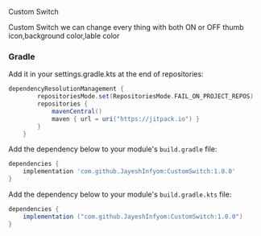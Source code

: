 Custom Switch

Custom Switch we can change every thing with both ON or OFF thumb icon,background color,lable color

### Gradle 
Add it in your settings.gradle.kts at the end of repositories:
```gradle
dependencyResolutionManagement {
		repositoriesMode.set(RepositoriesMode.FAIL_ON_PROJECT_REPOS)
		repositories {
			mavenCentral()
			maven { url = uri("https://jitpack.io") }
		}
	}
```


Add the dependency below to your module's `build.gradle` file:

```gradle
dependencies {
    implementation 'com.github.JayeshInfyom:CustomSwitch:1.0.0'
}
```

Add the dependency below to your module's `build.gradle.kts` file:

```gradle
dependencies {
    implementation ("com.github.JayeshInfyom:CustomSwitch:1.0.0")
}
```
